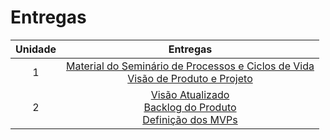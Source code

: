 # Entregas

|Unidade|Entregas|
|:-----:|:------:|
|1|[Material do Seminário de Processos e Ciclos de Vida](https://youtu.be/nl6nFLzVaRg) <br> [Visão de Produto e Projeto](https://youtu.be/qZLZ28SBpog)|
|2|[Visão Atualizado](https://mdsreq-fga-unb.github.io/2022.2-Receitalista/visao-produto/) <br> [Backlog do Produto](https://mdsreq-fga-unb.github.io/2022.2-Receitalista/backlog_do_produto/) <br> [Definição dos MVPs](https://mdsreq-fga-unb.github.io/2022.2-Receitalista/definicao-mvp/) |